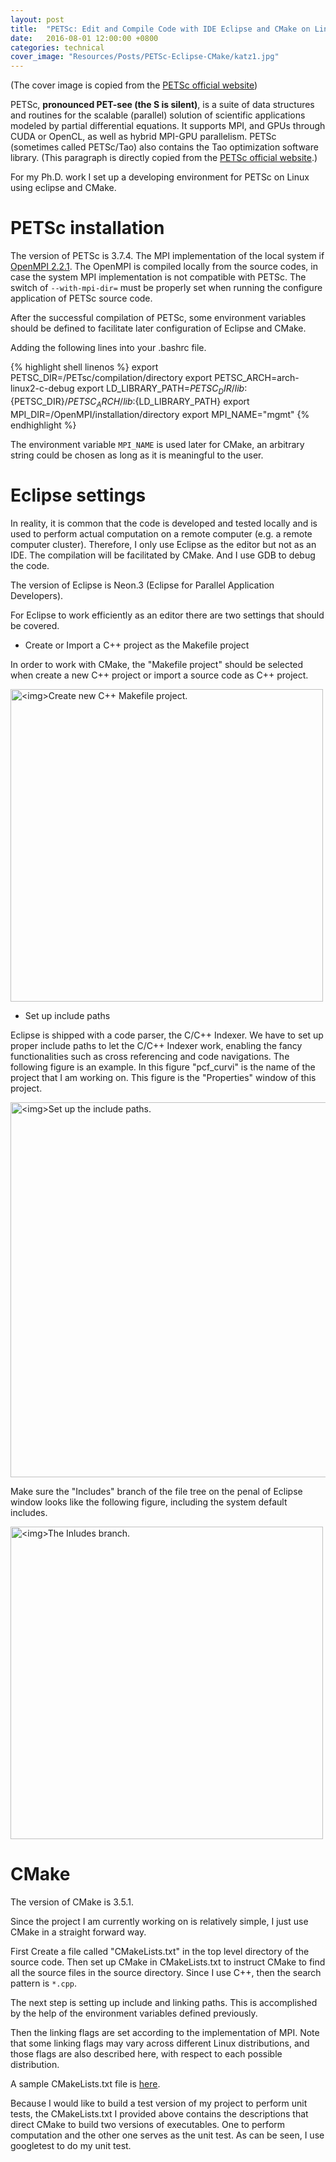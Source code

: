 ```yaml
---
layout: post
title:  "PETSc: Edit and Compile Code with IDE Eclipse and CMake on Linux"
date:   2016-08-01 12:00:00 +0800
categories: technical
cover_image: "Resources/Posts/PETSc-Eclipse-CMake/katz1.jpg"
---
```


(The cover image is copied from the [PETSc official website][PETSc_WebSite])

PETSc, __pronounced PET-see (the S is silent)__, is a suite of data structures and routines for the scalable (parallel) solution of scientific applications modeled by partial differential equations. It supports MPI, and GPUs through CUDA or OpenCL, as well as hybrid MPI-GPU parallelism. PETSc (sometimes called PETSc/Tao) also contains the Tao optimization software library. (This paragraph is directly copied from the [PETSc official website][PETSc_WebSite].)

For my Ph.D. work I set up a developing environment for PETSc on Linux using eclipse and CMake.

# PETSc installation #

The version of PETSc is 3.7.4. The MPI implementation of the local system if [OpenMPI 2.2.1][OpenMPI]. The OpenMPI is compiled locally from the source codes, in case the system MPI implementation is not compatible with PETSc. The switch of `--with-mpi-dir=` must be properly set when running the configure application of PETSc source code.

After the successful compilation of PETSc, some environment variables should be defined to facilitate later configuration of Eclipse and CMake.

Adding the following lines into your .bashrc file.

{% highlight shell linenos %}
export PETSC_DIR=/PETsc/compilation/directory
export PETSC_ARCH=arch-linux2-c-debug
export LD_LIBRARY_PATH=${PETSC_DIR}/lib:${PETSC_DIR}/${PETSC_ARCH}/lib:${LD_LIBRARY_PATH}
export MPI_DIR=/OpenMPI/installation/directory
export MPI_NAME="mgmt"
{% endhighlight %}

The environment variable `MPI_NAME` is used later for CMake, an arbitrary string could be chosen as long as it is meaningful to the user.

[PETSc_WebSite]: http://www.mcs.anl.gov/petsc/
[OpenMPI]: http://www.open-mpi.org

# Eclipse settings #

In reality, it is common that the code is developed and tested locally and is used to perform actual computation on a remote computer (e.g. a remote computer cluster). Therefore, I only use Eclipse as the editor but not as an IDE. The compilation will be facilitated by CMake. And I use GDB to debug the code.

The version of Eclipse is Neon.3 (Eclipse for Parallel Application Developers). 

For Eclipse to work efficiently as an editor there are two settings that should be covered.

* Create or Import a C++ project as the Makefile project

In order to work with CMake, the "Makefile project" should be selected when create a new C++ project or import a source code as C++ project.

<p><img src="{{site.baseurl}}/Resources/Posts/PETSc-Eclipse-CMake/Eclipse-create-makefile-project.png" alt="<img>Create new C++ Makefile project." width="500px"></p>

* Set up include paths

Eclipse is shipped with a code parser, the C/C++ Indexer. We have to set up proper include paths to let the C/C++ Indexer work, enabling the fancy functionalities such as cross referencing and code navigations. The following figure is an example. In this figure "pcf_curvi" is the name of the project that I am working on. This figure is the "Properties" window of this project.

<p><img src="{{site.baseurl}}/Resources/Posts/PETSc-Eclipse-CMake/Eclipse-set-include-paths.png" alt="<img>Set up the include paths." width="600px"></p>

Make sure the "Includes" branch of the file tree on the penal of Eclipse window looks like the following figure, including the system default includes.

<p><img src="{{site.baseurl}}/Resources/Posts/PETSc-Eclipse-CMake/Eclipse-Includes-branch.png" alt="<img>The Inludes branch." width="500px"></p>

# CMake #

The version of CMake is 3.5.1.

Since the project I am currently working on is relatively simple, I just use CMake in a straight forward way. 

First Create a file called "CMakeLists.txt" in the top level directory of the source code. Then set up CMake in CMakeLists.txt to instruct CMake to find all the source files in the source directory. Since I use C++, then the search pattern is `*.cpp`.

The next step is setting up include and linking paths. This is accomplished by the help of the environment variables defined previously. 

Then the linking flags are set according to the implementation of MPI. Note that some linking flags may vary across different Linux distributions, and those flags are also described here, with respect to each possible distribution.

A sample CMakeLists.txt file is [here]({{site.baseurl}}/Resources/Posts/PETSc-Eclipse-CMake/CMakeLists.txt).

Because I would like to build a test version of my project to perform unit tests, the CMakeLists.txt I provided above contains the descriptions that direct CMake to build two versions of executables. One to perform computation and the other one serves as the unit test. As can be seen, I use googletest to do my unit test.

